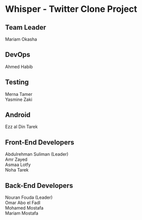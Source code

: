 # Whisper - Twitter Clone Project

## Team Leader
Mariam Okasha <br />

## DevOps
Ahmed Habib <br />

## Testing
Merna Tamer <br />
Yasmine Zaki <br />

## Android
Ezz al Din Tarek <br />

## Front-End Developers <br />
Abdulrehman Suliman (Leader) <br />
Amr Zayed <br />
Asmaa Lotfy <br />
Noha Tarek <br />

## Back-End Developers <br />
Nouran Fouda (Leader) <br />
Omar Abo el Fadl <br />
Mohamed Mostafa <br />
Mariam Mostafa <br />



